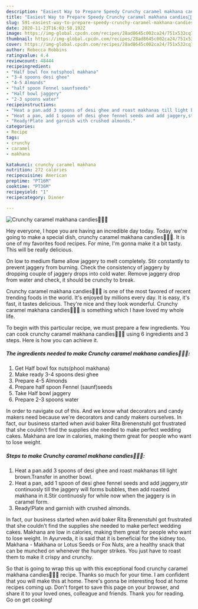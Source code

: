 ```yaml
---
description: "Easiest Way to Prepare Speedy Crunchy caramel makhana candies🥰😘😋"
title: "Easiest Way to Prepare Speedy Crunchy caramel makhana candies🥰😘😋"
slug: 591-easiest-way-to-prepare-speedy-crunchy-caramel-makhana-candies
date: 2020-11-23T16:03:58.192Z
image: https://img-global.cpcdn.com/recipes/28ad8645c002ca24/751x532cq70/crunchy-caramel-makhana-candies🥰😘😋-recipe-main-photo.jpg
thumbnail: https://img-global.cpcdn.com/recipes/28ad8645c002ca24/751x532cq70/crunchy-caramel-makhana-candies🥰😘😋-recipe-main-photo.jpg
cover: https://img-global.cpcdn.com/recipes/28ad8645c002ca24/751x532cq70/crunchy-caramel-makhana-candies🥰😘😋-recipe-main-photo.jpg
author: Rebecca Robbins
ratingvalue: 4.4
reviewcount: 48444
recipeingredient:
- "Half bowl fox nutsphool makhana"
- "3-4 spoons desi ghee"
- "4-5 Almonds"
- "half spoon Fennel saunfseeds"
- "Half bowl jaggery"
- "2-3 spoons water"
recipeinstructions:
- "Heat a pan.add 3 spoons of desi ghee and roast makhanas till light brown.Transfer in another bowl."
- "Heat a pan, add 1 spoon of desi ghee fennel seeds and add jaggery,stir continuosly till the jaggery will forms bubbles, then add roasted makhana in it.Stir continuosly for while now when the jaggery is in caramel form."
- "Ready!Plate and garnish with crushed almonds."
categories:
- Recipe
tags:
- crunchy
- caramel
- makhana

katakunci: crunchy caramel makhana 
nutrition: 272 calories
recipecuisine: American
preptime: "PT16M"
cooktime: "PT36M"
recipeyield: "1"
recipecategory: Dinner

---
```



![Crunchy caramel makhana candies🥰😘😋](https://img-global.cpcdn.com/recipes/28ad8645c002ca24/751x532cq70/crunchy-caramel-makhana-candies🥰😘😋-recipe-main-photo.jpg)

Hey everyone, I hope you are having an incredible day today. Today, we're going to make a special dish, crunchy caramel makhana candies🥰😘😋. It is one of my favorites food recipes. For mine, I'm gonna make it a bit tasty. This will be really delicious.

On low to medium flame allow jaggery to melt completely. Stir constantly to prevent jaggery from burning. Check the consistency of jaggery by dropping couple of jaggery drops into cold water. Remove jaggery drop from water and check, it should be crunchy to break.

Crunchy caramel makhana candies🥰😘😋 is one of the most favored of recent trending foods in the world. It's enjoyed by millions every day. It is easy, it's fast, it tastes delicious. They're nice and they look wonderful. Crunchy caramel makhana candies🥰😘😋 is something which I have loved my whole life.


To begin with this particular recipe, we must prepare a few ingredients. You can cook crunchy caramel makhana candies🥰😘😋 using 6 ingredients and 3 steps. Here is how you can achieve it.

<!--inarticleads1-->

##### The ingredients needed to make Crunchy caramel makhana candies🥰😘😋:

1. Get Half bowl fox nuts(phool makhana)
1. Make ready 3-4 spoons desi ghee
1. Prepare 4-5 Almonds
1. Prepare half spoon Fennel (saunf)seeds
1. Take Half bowl jaggery
1. Prepare 2-3 spoons water


In order to navigate out of this. And we know what decorators and candy makers need because we&#39;re decorators and candy makers ourselves. In fact, our business started when avid baker Rita Brenenstuhl got frustrated that she couldn&#39;t find the supplies she needed to make perfect wedding cakes. Makhana are low in calories, making them great for people who want to lose weight. 

<!--inarticleads2-->

##### Steps to make Crunchy caramel makhana candies🥰😘😋:

1. Heat a pan.add 3 spoons of desi ghee and roast makhanas till light brown.Transfer in another bowl.
1. Heat a pan, add 1 spoon of desi ghee fennel seeds and add jaggery,stir continuosly till the jaggery will forms bubbles, then add roasted makhana in it.Stir continuosly for while now when the jaggery is in caramel form.
1. Ready!Plate and garnish with crushed almonds.


In fact, our business started when avid baker Rita Brenenstuhl got frustrated that she couldn&#39;t find the supplies she needed to make perfect wedding cakes. Makhana are low in calories, making them great for people who want to lose weight. In Ayurveda, it is said that it is beneficial for the kidney too. Makhana - Makhana or Lotus Seeds or Fox Nuts, are a healthy snack that can be munched on whenever the hunger strikes. You just have to roast them to make it crispy and crunchy. 

So that is going to wrap this up with this exceptional food crunchy caramel makhana candies🥰😘😋 recipe. Thanks so much for your time. I am confident that you will make this at home. There's gonna be interesting food at home recipes coming up. Don't forget to save this page on your browser, and share it to your loved ones, colleague and friends. Thank you for reading. Go on get cooking!
